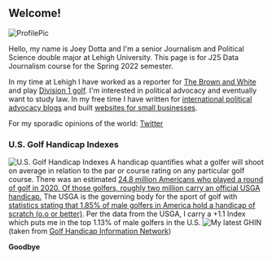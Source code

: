 ## Welcome!

![ProfilePic](https://github.com/JosephDotta/JosephDotta.github.io/blob/main/20-08-25a+UBI+in+America+-+Joey+Dotta.jpg?raw=true)

Hello, my name is Joey Dotta and I'm a senior Journalism and Political Science double major at Lehigh University. This page is for J25 Data Journalism course for the Spring 2022 semester. 

In my time at Lehigh I have worked as a reporter for [The Brown and White](https://thebrownandwhite.com/) and play [Division 1 golf](https://lehighsports.com/sports/mens-golf/roster/joseph-dotta/15792). I'm interested in political advocacy and eventually want to study law. In my free time I have written for [international political advocacy blogs](https://www.ubilabnetwork.org/blog/ubi-in-america) and built [websites for small businesses](https://mdfabinc.com/).

For my sporadic opinions of the world: [Twitter](https://twitter.com/jdotta13)

### U.S. Golf Handicap Indexes
![U.S. Golf Handicap Indexes](https://github.com/JosephDotta/JosephDotta.github.io/blob/main/How%20many%20golfers%20in%20the%20U.S.%20are%20scratch.png?raw=true=80x20)
A handicap quantifies what a golfer will shoot on average in relation to the par or course rating on any particular golf course. There was an estimated [24.8 million Americans who played a round of golf in 2020. Of those golfers, roughly two million carry an official USGA handicap.](https://www.linksmagazine.com/how-do-you-match-up-against-the-average-golf-handicap-in-2020/) The USGA is the governing body for the sport of golf with [statistics stating that 1.85% of male golfers in America hold a handicap of scratch (o.o or better)](https://www.usga.org/content/usga/home-page/handicapping/handicapping-stats.html). Per the data from the USGA, I carry a +1.1 Index which puts me in the top 1.13% of male golfers in the U.S.
![My latest GHIN](https://github.com/JosephDotta/JosephDotta.github.io/blob/main/Screenshot%202022-02-27%201.47.14%20PM.png?raw=true)
(taken from [Golf Handicap Information Network](https://www.ghin.com/profile))

**Goodbye**
